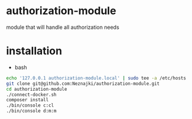 # authorization-module
module that will handle all authorization needs


# installation
* bash
```bash
echo '127.0.0.1 authorization-module.local' | sudo tee -a /etc/hosts
git clone git@github.com:Neznajki/authorization-module.git
cd authorization-module
./connect-docker.sh
composer install
./bin/console c:cl
./bin/console d:m:m
```
